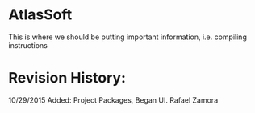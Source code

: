# AtlasSoft
This is where we should be putting important information, i.e. compiling instructions

# Revision History:
10/29/2015     Added: Project Packages, Began UI.     Rafael Zamora  
